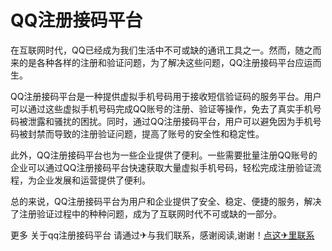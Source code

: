 # QQ注册接码平台

在互联网时代，QQ已经成为我们生活中不可或缺的通讯工具之一。然而，随之而来的是各种各样的注册和验证问题，为了解决这些问题，QQ注册接码平台应运而生。

QQ注册接码平台是一种提供虚拟手机号码用于接收短信验证码的服务平台。用户可以通过这些虚拟手机号码完成QQ账号的注册、验证等操作，免去了真实手机号码被泄露和骚扰的困扰。同时，通过QQ注册接码平台，用户可以避免因为手机号码被封禁而导致的注册验证问题，提高了账号的安全性和稳定性。

此外，QQ注册接码平台也为一些企业提供了便利。一些需要批量注册QQ账号的企业可以通过QQ注册接码平台快速获取大量虚拟手机号码，轻松完成注册验证流程，为企业发展和运营提供了便利。

总的来说，QQ注册接码平台为用户和企业提供了安全、稳定、便捷的服务，解决了注册验证过程中的种种问题，成为了互联网时代不可或缺的一部分。

更多 关于qq注册接码平台 请通过✈与我们联系，感谢阅读,谢谢！[点这✈里联系](https://ww.k02.cc)